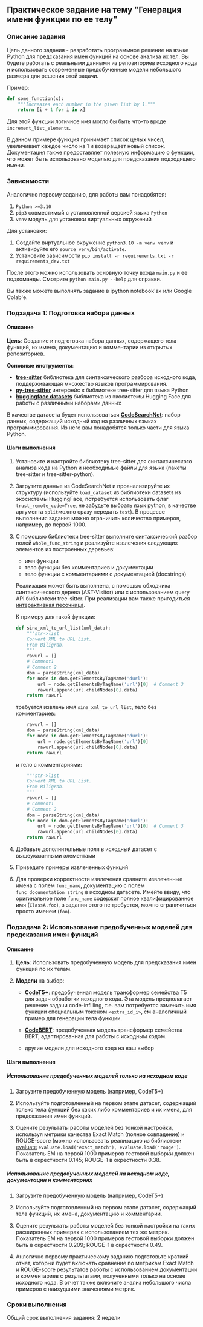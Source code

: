 ## Практическое задание на тему "Генерация имени функции по ее телу"

### Описание задания

Цель данного задания - разработать программное решение на языке Python для
предсказания имен функций на основе анализа их тел. Вы будете работать с
реальными данными из репозиториев исходного кода и использовать современные
предобученные модели небольшого размера для решения этой задачи.

Пример:

```python
def some_function(x):
    """Increases each number in the given list by 1."""
    return [i + 1 for i in x]
```

Для этой функции логичное имя могло бы быть что-то вроде
`increment_list_elements`.

В данном примере функция принимает список целых чисел, увеличивает каждое число
на 1 и возвращает новый список. Документация также предоставляет полезную
информацию о функции, что может быть использовано моделью для предсказания
подходящего имени.

### Зависимости

Аналогично первому заданию, для работы вам понадобятся:

1. `Python >=3.10`
2. `pip3` совместимый с установленной версией языка `Python`
3. `venv` модуль для установки виртуальных окружений

Для установки:

1. Создайте виртуальное окружение `python3.10 -m venv venv` и активируйте его
   `source venv/bin/activate`.
2. Установите зависимости `pip install -r requirements.txt -r
   requirements_dev.txt`

После этого можно использовать основную точку входа `main.py` и ее подкоманды.
Смотрите `python main.py --help` для справки.

Вы также можете выполнять задание в ipython notebook'ах или Google Colab'е.

### Подзадача 1: Подготовка набора данных

#### Описание

**Цель**: Создание и подготовка набора данных, содержащего тела функций, их
имена, документацию и комментарии из открытых репозиториев.

**Основные инструменты**:
- [**tree-sitter**](https://tree-sitter.github.io/tree-sitter/) библиотека для
  синтаксического разбора исходного кода, поддерживающая множество языков
  программирования.
- [**py-tree-sitter**](https://github.com/tree-sitter/py-tree-sitter) интерфейс
  к библиотеке tree-sitter для языка Python
- [**huggingface datasets**](https://huggingface.co/docs/datasets/index)
  библиотека из экосистемы Hugging Face для работы с различными наборами данных

В качестве датасета будет использоваться
[**CodeSearchNet**](https://huggingface.co/datasets/code-search-net/code_search_net):
набор данных, содержащий исходный код на различных языках программирования. Из
него вам понадобятся только части для языка Python.

#### Шаги выполнения

1. Установите и настройте библиотеку tree-sitter для синтаксического анализа
   кода на Python и необходимые файлы для языка (пакеты tree-sitter и
   tree-sitter-python).

2. Загрузите данные из CodeSearchNet и проанализируйте их структуру
   (используйте `load_dataset` из библиотеки datasets из экосистемы
   HuggingFace, потребуется использовать флаг `trust_remote_code=True`, не
   забудьте выбрать язык python, в качестве аргумента `split`можно сразу
   передать `test`). В процессе выполнения задания можно ограничить количество
   примеров, например, до первой 1000.

3. С помощью библиотеки tree-sitter выполните синтаксический разбор полей
   `whole_func_string` и реализуйте извлечения следующих элементов из
   построенных деревьев:
    - имя функции
    - тело функции без комментариев и документации
    - тело функции с комментариями с документацией (docstrings)

   Реализация может быть выполнена, с помощью обходчика синтаксического дерева
   (AST-Visitor) или с использованием query API библиотеки tree-sitter. При
   реализации вам также пригодиться [интерактивная
   песочница](https://tree-sitter.github.io/tree-sitter/playground).

   К примеру для такой функции:
   ```python
   def sina_xml_to_url_list(xml_data):
       """str->list
       Convert XML to URL List.
       From Biligrab.
       """
       rawurl = []
       # Comment1
       # Comment 2
       dom = parseString(xml_data)
       for node in dom.getElementsByTagName('durl'):
           url = node.getElementsByTagName('url')[0]  # Comment 3
           rawurl.append(url.childNodes[0].data)
       return rawurl
   ```

   требуется извлечь имя `sina_xml_to_url_list`, тело без комментариев:

   ```python
       rawurl = []
       dom = parseString(xml_data)
       for node in dom.getElementsByTagName('durl'):
           url = node.getElementsByTagName('url')[0]
           rawurl.append(url.childNodes[0].data)
       return rawurl
   ```

   и тело с комментариями:
   ```python
       """str->list
       Convert XML to URL List.
       From Biligrab.
       """
       rawurl = []
       # Comment1
       # Comment 2
       dom = parseString(xml_data)
       for node in dom.getElementsByTagName('durl'):
           url = node.getElementsByTagName('url')[0]  # Comment 3
           rawurl.append(url.childNodes[0].data)
       return rawurl
   ```
4. Добавьте дополнительные поля в исходный датасет с вышеуказанными элементами

5. Приведите примеры извлеченных функций

6. Для проверки корректности извлечения сравните извлеченные имена с полем
   `func_name`, документацию с полем `func_documentation_string` в исходном
   датасете. Имейте ввиду, что оригинальное поле `func_name` содержит полное
   квалифицированное имя (`ClassA.foo`), в задании этого не требуется, можно
   ограничиться просто именем (`foo`).

### Подзадача 2: Использование предобученных моделей для предсказания имен функций

#### Описание

1. **Цель**: Использовать предобученную модель для предсказания имен функций по
   их телам.

2. **Модели** на выбор:
    - [**CodeT5+**](https://huggingface.co/Salesforce/codet5p-220m):
      предобученная модель трансформер семейства T5 для задач обработки
      исходного кода. Эта модель предполагает решение задачи code-infilling,
      т.е. вам потребуется заменить имя функции специальным токеном
      `<extra_id_i>`, см аналогичный пример для генерации тела функции.

    - [**CodeBERT**](https://huggingface.co/microsoft/codebert-base):
      предобученная модель трансформер семейства BERT, адаптированная для
      работы с исходным кодом.

    - другие модели для исходного кода на ваш выбор

#### Шаги выполнения

##### Использование предобученных моделей только на исходном коде

1. Загрузите предобученную модель (например, CodeT5+)

2. Используйте подготовленный на первом этапе датасет, содержащий только тела
   функций без каких либо комментариев и их имена, для предсказания имен
   функций.

3. Оцените результаты работы моделей без тонкой настройки, используя метрики
   качества Exact Match (полное совпадение) и ROUGE-score (можно использовать
   реализацию из библиотеки
   [evaluate](https://huggingface.co/docs/evaluate/index)
   `evaluate.load('exact_match'), evaluate.load('rouge')`. Показатель EM на
   первой 1000 примеров тестовой выборки должен быть в окрестности 0.145;
   ROUGE-1 в окрестности 0.38.

##### Использование предобученных моделей на исходном коде, документации и комментариях

1. Загрузите предобученную модель (например, CodeT5+)

2. Используйте подготовленный на первом этапе датасет, содержащий тела функций,
   их имена, документацию и комментарии.

3. Оцените результаты работы моделей без тонкой настройки на таких расширенных
   примерах с использованием тех же метрик. Показатель EM на первой 1000
   примеров тестовой выборки должен быть в окрестности 0.209; ROUGE-1 в
   окрестности 0.49.

4. Анлогично первому практическому заданию подготовьте краткий отчет, который
   будет включать сравнение по метрикам Exact Match и ROUGE-score результатов
   работы с использованием документации и комментариев с результатами,
   полученными только на основе исходного кода. В отчет также включите анализ
   небольшого числа примеров с наихудшими значениями метрик.


### Сроки выполнения

Общий срок выполнения задания: 2 недели
